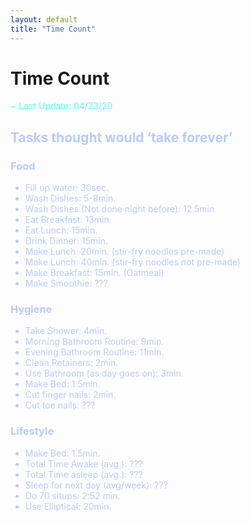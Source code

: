 ```yaml
---
layout: default
title: "Time Count"
---
```


# Time Count <i class="fas fa-stopwatch"></i>

<span style="color:#58FAF4">~ Last Update: 04/23/20 <i class="fas fa-feather-alt"></i></span>

<h2 style="color:#b7cbfd">Tasks thought would ‘take forever’</h2>

<h3 style="color:#b7cbfd">Food</h3>

<ul style="color:#b7cbfd">
<li>Fill up water: 30sec.</li>
<li>Wash Dishes: 5-8min.</li>
<li>Wash Dishes (Not done night before): 12.5min</li>
<li>Eat Breakfast: 13min.</li>
<li>Eat Lunch: 15min.</li>
<li>Drink Dinner: 15min.</li>
<li>Make Lunch: 20min. (stir-fry noodles pre-made)</li>
<li>Make Lunch: 40min. (stir-fry noodles not pre-made)</li>
<li>Make Breakfast: 15min. (Oatmeal)</li>
<li>Make Smoothie: ???</li>
</ul>

<h3 style="color:#b7cbfd">Hygiene</h3>

<ul style="color:#b7cbfd">
<li>Take Shower: 4min.</li>
<li>Morning Bathroom Routine: 9min.</li>
<li>Evening Bathroom Routine: 11min.</li>
<li>Clean Retainers: 2min.</li>
<li>Use Bathroom (as day goes on): 3min. </li>
<li>Make Bed: 1.5min.</li>
<li>Cut finger nails: 2min.</li>
<li>Cut toe nails: ???</li>
</ul>

<h3 style="color:#b7cbfd">Lifestyle</h3>

<ul style="color:#b7cbfd">
<li>Make Bed: 1.5min.</li>
<li>Total Time Awake (avg.): ???</li>
<li>Total Time asleep (avg.): ???</li>
<li>Sleep for next day (avg/week): ???</li>
<li>Do 70 situps: 2:52 min.</li>
<li>Use Elliptical: 20min.</li>
</ul>
